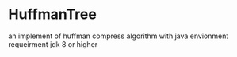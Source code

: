 # HuffmanTree
an implement of huffman compress algorithm with java
envionment requeirment jdk 8 or higher
